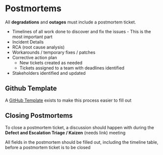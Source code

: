 # Postmortems

All **degradations** and **outages** must include a postmortem ticket.


- Timelines of all work done to discover and fix the issues  - This is the most important part
- Incident Details
- RCA (root cause analysis)
- Workarounds / temporary fixes / patches
- Corrective action plan
  - New tickets created as needed
  - Tickets assigned to a team with deadlines identified
- Stakeholders identified and updated


## Github Template

A [GitHub Template](#) exists to make this process easier to fill out

## Closing Postmortems

To close a postmortem ticket, a discussion should happen with during the **Defect and Escalation Triage / Kaizen** (needs link) meeting

All fields in the postmortem should be filled out, including the timeline table, before a postmortem ticket is to be closed